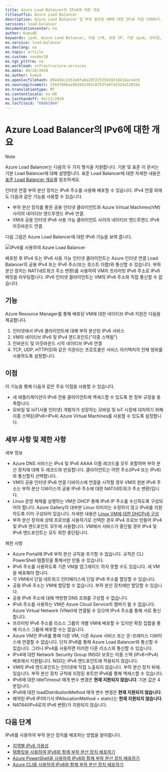 ```yaml
---
title: Azure Load Balancer의 IPv6에 대한 개요
titlesuffix: Azure Load Balancer
description: Azure Load Balancer 및 부하 분산된 VM에 대한 IPv6 지원 이해하기.
services: load-balancer
documentationcenter: na
author: KumudD
keywords: ipv6, Azure Load Balancer, 이중 스택, 공용 IP, 기본 ipv6, 모바일, iot
ms.service: load-balancer
ms.devlang: na
ms.topic: article
ms.custom: seodec18
ms.tgt_pltfrm: na
ms.workload: infrastructure-services
ms.date: 08/24/2018
ms.author: kumud
ms.openlocfilehash: 894a56c2e51e8fa8a2d72253563d218416ace4cb
ms.sourcegitcommit: 3102f886aa962842303c8753fe8fa5324a52834a
ms.translationtype: MT
ms.contentlocale: ko-KR
ms.lasthandoff: 04/23/2019
ms.locfileid: "60861964"
---
```

# <a name="overview-of-ipv6-for-azure-load-balancer"></a>Azure Load Balancer의 IPv6에 대한 개요


>[!NOTE] 
>Azure Load Balancer는 다음의 두 가지 형식을 지원합니다. 기본 및 표준 이 문서는 기본 Load Balancer에 대해 설명합니다. 표준 Load Balancer에 대한 자세한 내용은 [표준 Load Balancer 개요](load-balancer-standard-overview.md)를 참조하세요.

인터넷 연결 부하 분산 장치는 IPv6 주소를 사용해 배포할 수 있습니다. IPv4 연결 외에도 다음과 같은 기능을 사용할 수 있습니다.

* 부하 분산 장치를 통한 공용 인터넷 클라이언트와 Azure Virtual Machines(VM) 사이의 네이티브 엔드투엔드 IPv6 연결.
* VM과 공용 인터넷 IPv6 사용 가능 클라이언트 사이의 네이티브 엔드투엔드 IPv6 아웃바운드 연결.

다음 그림은 Azure Load Balancer에 대한 IPv6 기능을 보여 줍니다.

![IPv6를 사용하여 Azure Load Balancer](./media/load-balancer-ipv6-overview/load-balancer-ipv6.png)

배포된 후 IPv4 또는 IPv6 사용 가능 인터넷 클라이언트는 Azure 인터넷 연결 Load Balancer의 공용 IPv4 또는 IPv6 주소(또는 호스트 이름)와 통신할 수 있습니다. 부하 분산 장치는 NAT(네트워크 주소 변환)를 사용하여 VM의 프라이빗 IPv6 주소로 IPv6 패킷을 라우팅합니다. IPv6 인터넷 클라이언트는 VM의 IPv6 주소와 직접 통신할 수 없습니다.

## <a name="features"></a>기능

Azure Resource Manager를 통해 배포된 VM에 대한 네이티브 IPv6 지원은 다음을 제공합니다.

1. 인터넷에서 IPv6 클라이언트에 대해 부하 분산된 IPv6 서비스
2. VM의 네이티브 IPv6 및 IPv4 엔드포인트("이중 스택됨")
3. 인바운드 및 아웃바운드 시작 네이티브 IPv6 연결
4. TCP, UDP, HTTP(S)와 같은 지원되는 프로토콜은 서비스 아키텍처의 전체 범위를 사용하도록 설정합니다.

## <a name="benefits"></a>이점

이 기능을 통해 다음과 같은 주요 이점을 사용할 수 있습니다.

* 새 애플리케이션이 IPv6 전용 클라이언트에 액세스할 수 있도록 한 정부 규정을 충족합니다.
* 모바일 및 IoT(사물 인터넷) 개발자가 성장하는 모바일 및 IoT 시장에 대처하기 위해 이중 스택된(IPv6+IPv4) Azure Virtual Machines를 사용할 수 있도록 설정합니다.

## <a name="details-and-limitations"></a>세부 사항 및 제한 사항

세부 정보

* Azure DNS 서비스는 IPv4 및 IPv6 AAAA 이름 레코드를 모두 포함하며 부하 분산 장치에 대해 두 레코드와 반응합니다. 클라이언트는 어떤 주소(IPv4 또는 IPv6)와 통신할지 선택합니다.
* VM이 공용 인터넷 IPv6 연결 디바이스에 연결을 시작할 경우 VM의 원본 IPv6 주소는 부하 분산 디바이스의 공용 IPv6 주소에 대한 NAT(네트워크 주소 변환)입니다.
* Linux 운영 체제를 실행하는 VM은 DHCP 통해 IPv6 IP 주소를 수신하도록 구성되어야 합니다. Azure Gallery의 대부분 Linux 이미지는 수정하지 않고 IPv6를 지원하도록 이미 구성되어 있습니다. 자세한 내용은 [Linux VM에 대한 DHCPv6 구성](load-balancer-ipv6-for-linux.md)
* 부하 분산 장치에 상태 프로브를 사용하기로 선택한 경우 IPv4 프로브 만들어 IPv4 및 IPv6 엔드포인트 모두에 사용합니다. VM에서 서비스가 중단될 경우 IPv4 및 IPv6 엔드포인트는 모두 회전 중단됩니다.

제한 사항

* Azure Portal에 IPv6 부하 분산 규칙을 추가할 수 없습니다. 규칙은 CLI PowerShell 템플릿을 통해서만 만들 수 있습니다.
* IPv6 주소를 사용하도록 기존 VM을 업그레이드 하지 못할 수도 있습니다. 새 VM을 배포해야 합니다.
* 각 VM에서 단일 네트워크 인터페이스에 단일 IPv6 주소를 할당할 수 있습니다.
* 공용 IPv6 주소는 VM에 할당할 수 없습니다. 부하 분산 장치에만 할당할 수 있습니다.
* 공용 IPv6 주소에 대해 역방향 DNS 조회를 구성할 수 없습니다.
* IPv6 주소를 사용하는 VM은 Azure Cloud Service의 멤버가 될 수 없습니다. Azure Virtual Network (VNet)에 연결될 수 있으며 IPv4 주소를 통해 서로 통신합니다.
* 프라이빗 IPv6 주소를 리소스 그룹의 개별 VM에 배포할 수 있지만 확장 집합을 통해 리소스 그룹에 배포할 수는 없습니다.
* Azure VM은 IPv6를 통해 다른 VM, 다른 Azure 서비스 또는 온-프레미스 디바이스에 연결할 수 없습니다. 단지 IPv6를 통해 Azure Load Balancer와 통신할 수 있습니다. 그러나 IPv4를 사용하면 이러한 다른 리소스와 통신할 수 있습니다.
* IPv4에 대한 Network Security Group (NSG) 보호는 이중 스택 (IPv6+IPv4) 배포에서 지원됩니다. NSG는 IPv6 엔드포인트에 적용되지 않습니다.
* VM의 IPv6 엔드포인트는 인터넷에 직접 노출되지 않습니다. 부하 분산 장치 뒤에.있습니다. 부하 분산 장치 규칙에 지정된 포트만 IPv6를 통해 액세스할 수 있습니다.
* IPv6에 대한 IdleTimeout 매개 변수 변경은 **현재 지원되지 않습니다**. 기본 값은 4분입니다.
* IPv6에 대한 loadDistributionMethod 매개 변수 변경은 **현재 지원되지 않습니다**.
* 예약된 IPv6 IP(여기서 IPAllocationMethod = static)는 **현재 지원되지 않습니다**.
* NAT64(IPv4로의 IPv6 변환)가 지원되지 않습니다.

## <a name="next-steps"></a>다음 단계

IPv6를 사용하여 부하 분산 장치를 배포하는 방법을 알아봅니다.

* [지역별 IPv6 가용성](https://go.microsoft.com/fwlink/?linkid=828357)
* [템플릿을 사용하여 IPv6와 함께 부하 분산 장치 배포하기](load-balancer-ipv6-internet-template.md)
* [Azure PowerShell을 사용하여 IPv6와 함께 부하 분산 장치 배포하기](load-balancer-ipv6-internet-ps.md)
* [Azure CLI를 사용하여 IPv6와 함께 부하 분산 장치 배포하기](load-balancer-ipv6-internet-cli.md)
